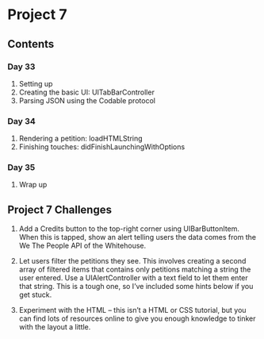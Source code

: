 
# Project 7

## Contents 

### Day 33
1. Setting up 
2. Creating the basic UI: UITabBarController
3. Parsing JSON using the Codable protocol

### Day 34
1. Rendering a petition: loadHTMLString
2. Finishing touches: didFinishLaunchingWithOptions

### Day 35
1. Wrap up

## Project 7 Challenges

1. Add a Credits button to the top-right corner using UIBarButtonItem. When this is tapped, show an
alert telling users the data comes from the We The People API of the Whitehouse.

2. Let users filter the petitions they see. This involves creating a second array of filtered items that
contains only petitions matching a string the user entered. Use a UIAlertController with a text field to
let them enter that string. This is a tough one, so I’ve included some hints below if you get stuck.

3. Experiment with the HTML – this isn’t a HTML or CSS tutorial, but you can find lots of resources
online to give you enough knowledge to tinker with the layout a little.
